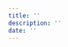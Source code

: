 ```yaml
---
title: ''
description: ''
date: ''
---
```

<script>
  import FormShadowTemplate from '$lib/components/forms/form-shadow-template/form-shadow-template.svelte'
  import SignaturePad from '$lib/components/signature-pad/signature-pad.svelte'
</script>
<FormShadowTemplate />
<div class="h-72">
  <SignaturePad />
</div>